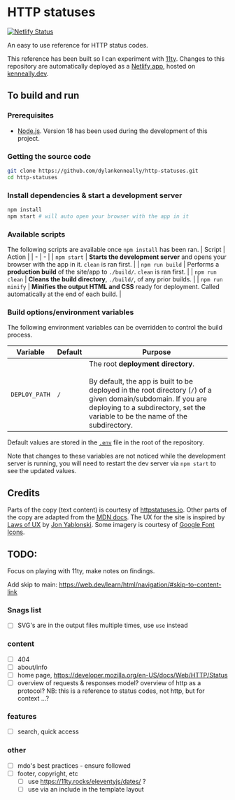 # HTTP statuses

[![Netlify Status](https://api.netlify.com/api/v1/badges/c9e88fc0-864a-4781-8ff2-1b0b98cc3e21/deploy-status)](https://app.netlify.com/sites/httpstatuses/deploys)

An easy to use reference for HTTP status codes.

This reference has been built so I can experiment with [11ty]. Changes to this repository are automatically deployed as a [Netlify app], hosted on [kenneally.dev].

## To build and run

### Prerequisites

- [Node.js]. Version 18 has been used during the development of this project.

### Getting the source code

```bash
git clone https://github.com/dylankenneally/http-statuses.git
cd http-statuses
```

### Install dependencies & start a development server

```bash
npm install
npm start # will auto open your browser with the app in it
```

### Available scripts

The following scripts are available once `npm install` has been ran.
| Script | Action |
| - | - |
| `npm start` | **Starts the development server** and opens your browser with the app in it. `clean` is ran first. |
| `npm run build` | Performs a **production build** of the site/app to `./build/`. `clean` is ran first. |
| `npm run clean` | **Cleans the build directory**, `./build/`, of any prior builds. |
| `npm run minify` | **Minifies the output HTML and CSS** ready for deployment. Called automatically at the end of each build. |

### Build options/environment variables

The following environment variables can be overridden to control the build process.

| Variable | Default | Purpose |
| - | - | - |
| `DEPLOY_PATH` | `/` | The root **deployment directory**.<br><br> By default, the app is built to be deployed in the root directory (`/`) of a given domain/subdomain. If you are deploying to a subdirectory, set the variable to be the name of the subdirectory. |

Default values are stored in the [`.env`] file in the root of the repository.

Note that changes to these variables are not noticed while the development server is running, you will need to restart the dev server via `npm start` to see the updated values.

## Credits

Parts of the copy (text content) is courtesy of [httpstatuses.io]. Other parts of the copy are adapted from the [MDN docs]. The UX for the site is inspired by [Laws of UX] by [Jon Yablonski]. Some imagery is courtesy of [Google Font Icons].

<!-- markdownlint-disable-next-line no-trailing-punctuation -->
## TODO:

Focus on playing with 11ty, make notes on findings.

Add skip to main: <https://web.dev/learn/html/navigation/#skip-to-content-link>

### Snags list

- [ ] SVG's are in the output files multiple times, use `use` instead

### content

- [ ] 404
- [ ] about/info
- [ ] home page, <https://developer.mozilla.org/en-US/docs/Web/HTTP/Status>
- [ ] overview of requests & responses model? overview of http as a protocol? NB: this is a reference to status codes, not http, but for context ...?

### features

- [ ] search, quick access

### other

- [ ] mdo's best practices - ensure followed
- [ ] footer, copyright, etc
  - [ ] use <https://11ty.rocks/eleventyjs/dates/> ?
  - [ ] use via an include in the template layout

<!-- Links in this doc -->
[11ty]: https://11ty.dev/
[Netlify app]: https://httpstatuses.netlify.app/
[kenneally.dev]: https://httpstatuses.kenneally.dev/
[Node.js]: https://nodejs.org/en/
[httpstatuses.io]: https://httpstatuses.io/
[MDN docs]: https://developer.mozilla.org/en-US/docs/Web/HTTP/Status
[Laws of UX]: https://lawsofux.com/
[Jon Yablonski]: https://jonyablonski.com/
[Google Font Icons]: https://fonts.google.com/icons
[`.env`]: ./.env

